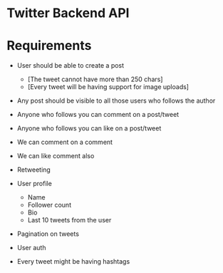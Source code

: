 # Twitter Backend API

# Requirements

- User should be able to create a post

  - [The tweet cannot have more than 250 chars]
  - [Every tweet will be having support for image uploads]

- Any post should be visible to all those users who follows the author
- Anyone who follows you can comment on a post/tweet
- Anyone who follows you can like on a post/tweet
- We can comment on a comment
- We can like comment also
- Retweeting

- User profile

  - Name
  - Follower count
  - Bio
  - Last 10 tweets from the user

- Pagination on tweets
- User auth

- Every tweet might be having hashtags
